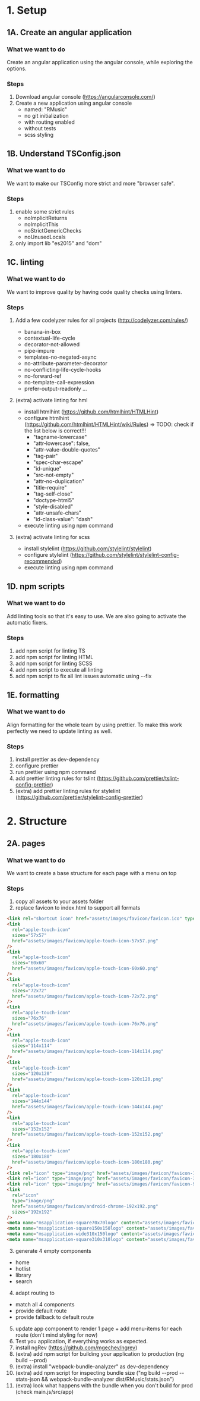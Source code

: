 # 1. Setup

## 1A. Create an angular application

### What we want to do

Create an angular application using the angular console, while exploring the options.

### Steps

1. Download angular console (https://angularconsole.com/)
2. Create a new application using angular console
   - named: "RMusic"
   - no git initialization
   - with routing enabled
   - without tests
   - scss styling

## 1B. Understand TSConfig.json

### What we want to do

We want to make our TSConfig more strict and more "browser safe".

### Steps

1. enable some strict rules
   - noImplicitReturns
   - noImplicitThis
   - noStrictGenericChecks
   - noUnusedLocals
2. only import lib "es2015" and "dom"

## 1C. linting

### What we want to do

We want to improve quality by having code quality checks using linters.

### Steps

1. Add a few codelyzer rules for all projects (http://codelyzer.com/rules/)
   - banana-in-box
   - contextual-life-cycle
   - decorator-not-allowed
   - pipe-impure
   - templates-no-negated-async
   - no-attribute-parameter-decorator
   - no-conflicting-life-cycle-hooks
   - no-forward-ref
   - no-template-call-expression
   - prefer-output-readonly
     ...
2. (extra) activate linting for hml

   - install htmlhint (https://github.com/htmlhint/HTMLHint)
   - configure htmlhint (https://github.com/htmlhint/HTMLHint/wiki/Rules) => TODO: check if the list below is correct!!!
     - "tagname-lowercase"
     - "attr-lowercase": false,
     - "attr-value-double-quotes"
     - "tag-pair"
     - "spec-char-escape"
     - "id-unique"
     - "src-not-empty"
     - "attr-no-duplication"
     - "title-require"
     - "tag-self-close"
     - "doctype-html5"
     - "style-disabled"
     - "attr-unsafe-chars"
     - "id-class-value": "dash"
   - execute linting using npm command

3. (extra) activate linting for scss
   - install stylelint (https://github.com/stylelint/stylelint)
   - configure stylelint (https://github.com/stylelint/stylelint-config-recommended)
   - execute linting using npm command

## 1D. npm scripts

### What we want to do

Add linting tools so that it's easy to use. We are also going to activate the automatic fixers.

### Steps

1. add npm script for linting TS
2. add npm script for linting HTML
3. add npm script for linting SCSS
4. add npm script to execute all linting
5. add npm script to fix all lint issues automatic using --fix

## 1E. formatting

### What we want to do

Align formatting for the whole team by using prettier. To make this work perfectly we need to update linting as well.

### Steps

1. install prettier as dev-dependency
2. configure prettier
3. run prettier using npm command
4. add prettier linting rules for tslint (https://github.com/prettier/tslint-config-prettier)
5. (extra) add prettier linting rules for stylelint (https://github.com/prettier/stylelint-config-prettier)

# 2. Structure

## 2A. pages

### What we want to do

We want to create a base structure for each page with a menu on top

### Steps

1. copy all assets to your assets folder
2. replace favicon to index.html to support all formats

```html
<link rel="shortcut icon" href="assets/images/favicon/favicon.ico" type="image/x-icon" />
<link
  rel="apple-touch-icon"
  sizes="57x57"
  href="assets/images/favicon/apple-touch-icon-57x57.png"
/>
<link
  rel="apple-touch-icon"
  sizes="60x60"
  href="assets/images/favicon/apple-touch-icon-60x60.png"
/>
<link
  rel="apple-touch-icon"
  sizes="72x72"
  href="assets/images/favicon/apple-touch-icon-72x72.png"
/>
<link
  rel="apple-touch-icon"
  sizes="76x76"
  href="assets/images/favicon/apple-touch-icon-76x76.png"
/>
<link
  rel="apple-touch-icon"
  sizes="114x114"
  href="assets/images/favicon/apple-touch-icon-114x114.png"
/>
<link
  rel="apple-touch-icon"
  sizes="120x120"
  href="assets/images/favicon/apple-touch-icon-120x120.png"
/>
<link
  rel="apple-touch-icon"
  sizes="144x144"
  href="assets/images/favicon/apple-touch-icon-144x144.png"
/>
<link
  rel="apple-touch-icon"
  sizes="152x152"
  href="assets/images/favicon/apple-touch-icon-152x152.png"
/>
<link
  rel="apple-touch-icon"
  sizes="180x180"
  href="assets/images/favicon/apple-touch-icon-180x180.png"
/>
<link rel="icon" type="image/png" href="assets/images/favicon/favicon-16x16.png" sizes="16x16" />
<link rel="icon" type="image/png" href="assets/images/favicon/favicon-32x32.png" sizes="32x32" />
<link rel="icon" type="image/png" href="assets/images/favicon/favicon-96x96.png" sizes="96x96" />
<link
  rel="icon"
  type="image/png"
  href="assets/images/favicon/android-chrome-192x192.png"
  sizes="192x192"
/>
<meta name="msapplication-square70x70logo" content="assets/images/favicon/smalltile.png" />
<meta name="msapplication-square150x150logo" content="assets/images/favicon/mediumtile.png" />
<meta name="msapplication-wide310x150logo" content="assets/images/favicon/widetile.png" />
<meta name="msapplication-square310x310logo" content="assets/images/favicon/largetile.png" />
```

3. generate 4 empty components

- home
- hotlist
- library
- search

4. adapt routing to

- match all 4 components
- provide default route
- provide fallback to default route

5. update app component to render 1 page + add menu-items for each route (don't mind styling for now)
6. Test you application, if everything works as expected.
7. install ngRev (https://github.com/mgechev/ngrev)
8. (extra) add npm script for building your application to production (ng build --prod)
9. (extra) install "webpack-bundle-analyzer" as dev-dependency
10. (extra) add npm script for inspecting bundle size ("ng build --prod --stats-json && webpack-bundle-analyzer dist/RMusic/stats.json")
11. (extra) look what happens with the bundle when you don't build for prod (check main.js/src/app)
